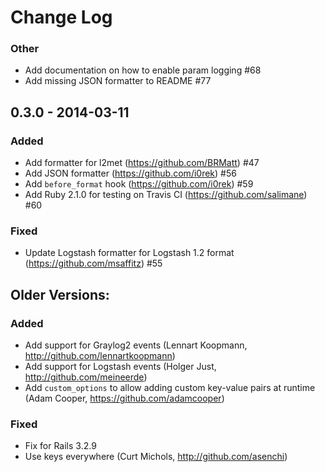 # Change Log

### Other
* Add documentation on how to enable param logging #68
* Add missing JSON formatter to README #77

## 0.3.0 - 2014-03-11

### Added
* Add formatter for l2met (<https://github.com/BRMatt>) #47
* Add JSON formatter (<https://github.com/i0rek>) #56
* Add `before_format` hook (<https://github.com/i0rek>) #59
* Add Ruby 2.1.0 for testing on Travis CI (<https://github.com/salimane>) #60

### Fixed
* Update Logstash formatter for Logstash 1.2 format (<https://github.com/msaffitz>) #55



## Older Versions:

### Added
* Add support for Graylog2 events (Lennart Koopmann, http://github.com/lennartkoopmann)
* Add support for Logstash events (Holger Just, http://github.com/meineerde)
* Add `custom_options` to allow adding custom key-value pairs at runtime (Adam Cooper, https://github.com/adamcooper)

### Fixed
* Fix for Rails 3.2.9
* Use keys everywhere (Curt Michols, http://github.com/asenchi)
